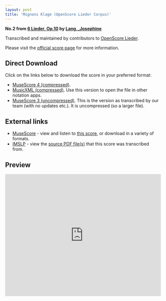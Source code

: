 ```yaml
---
layout: post
title: 'Mignons Klage (OpenScore Lieder Corpus)'
---
```


__No.2 from [6 Lieder, Op.10](https://fourscoreandmore.org/openscore/lieder/Lang,_Josephine/6_Lieder,_Op.10/) by [Lang,_Josephine](https://fourscoreandmore.org/openscore/lieder/Lang,_Josephine)__

Transcribed and maintained by contributors to [OpenScore Lieder].

Please visit the [official score page] for more information.

[official score page]: https://musescore.com/openscore-lieder-corpus/scores/6110297
[OpenScore Lieder]: https://musescore.com/openscore-lieder-corpus

## Direct Download

Click on the links below to download the score in your preferred format:
- [MuseScore 4 (compressed)](https://github.com/openscore/lieder/blob/main/scores/Lang,_Josephine/6_Lieder,_Op.10/2_Mignons_Klage/lc6110297.mscz?raw=true).
- [MusicXML (compressed)](https://github.com/openscore/lieder/blob/main/scores/Lang,_Josephine/6_Lieder,_Op.10/2_Mignons_Klage/lc6110297.mxl?raw=true). Use this version to open the file in other notation apps.
- [MuseScore 3 (uncompressed)](https://github.com/openscore/lieder/blob/main/scores/Lang,_Josephine/6_Lieder,_Op.10/2_Mignons_Klage/lc6110297.mscx?raw=true). This is the version as transcribed by our team (with no updates etc.). It is uncompressed (so a larger file).

## External links

- [MuseScore] - view and listen to [this score][MuseScore], or download in a variety of formats.
- [IMSLP] - view the [source PDF file(s)][IMSLP] that this score was transcribed from.

[MuseScore]: https://musescore.com/score/6110297
[IMSLP]: https://imslp.org/wiki/Special:ReverseLookup/616710

## Preview

<iframe width="100%" height="394" src="https://musescore.com/openscore-lieder-corpus/scores/6110297/embed" frameborder="0" allowfullscreen allow="autoplay; fullscreen"></iframe>

